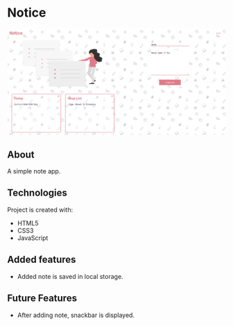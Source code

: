 # Notice

![alt text](https://github.com/piotrglodek/notice/blob/master/app/img/notice.png "Notice")

## About

A simple note app.

## Technologies

Project is created with:

- HTML5
- CSS3
- JavaScript

## Added features

+ Added note is saved in local storage.

## Future Features

+ After adding note, snackbar is displayed. 